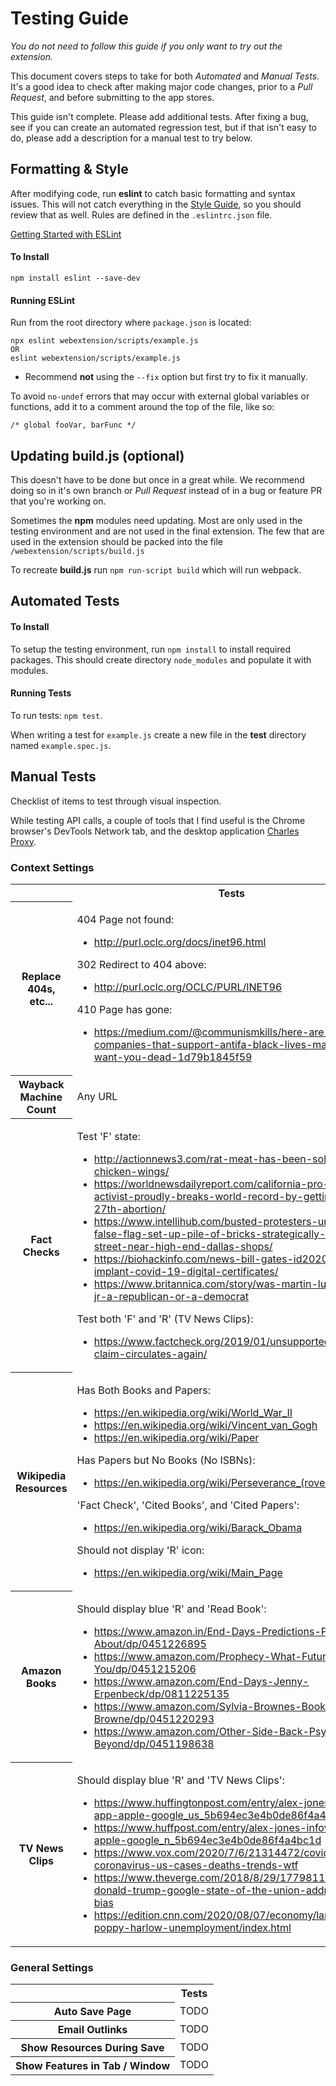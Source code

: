 # Testing Guide

*You do not need to follow this guide if you only want to try out the extension.*

This document covers steps to take for both *Automated* and *Manual Tests*. It's a good idea to check after making major code changes, prior to a *Pull Request*, and before submitting to the app stores.

This guide isn't complete. Please add additional tests. After fixing a bug, see if you can create an automated regression test, but if that isn't easy to do, please add a description for a manual test to try below.


## Formatting & Style ##

After modifying code, run **eslint** to catch basic formatting and syntax issues. This will not catch everything in the [Style Guide](STYLE_GUIDE.md), so you should review that as well. Rules are defined in the `.eslintrc.json` file.

[Getting Started with ESLint](https://eslint.org/docs/user-guide/getting-started)


#### To Install ####

```
npm install eslint --save-dev
```

#### Running ESLint ####

Run from the root directory where `package.json` is located:

```
npx eslint webextension/scripts/example.js
OR
eslint webextension/scripts/example.js
```

- Recommend **not** using the `--fix` option but first try to fix it manually.

To avoid `no-undef` errors that may occur with external global variables or functions, add it to a comment around the top of the file, like so:

```
/* global fooVar, barFunc */
```


## Updating build.js (optional) ##

This doesn't have to be done but once in a great while. We recommend doing so in it's own branch or *Pull Request* instead of in a bug or feature PR that you're working on.

Sometimes the **npm** modules need updating. Most are only used in the testing environment and are not used in the final extension. The few that are used in the extension should be packed into the file `/webextension/scripts/build.js`

To recreate **build.js** run `npm run-script build` which will run webpack.


## Automated Tests ##

#### To Install ####

To setup the testing environment, run `npm install` to install required packages. This should create directory `node_modules` and populate it with modules.

#### Running Tests ####

To run tests: `npm test`.

When writing a test for `example.js` create a new file in the **test** directory named `example.spec.js`.


## Manual Tests ##

Checklist of items to test through visual inspection.

While testing API calls, a couple of tools that I find useful is the Chrome browser's DevTools Network tab, and the desktop application [Charles Proxy](https://www.charlesproxy.com).

### Context Settings ###

<table>
<tr>
  <th></th>
  <th>Tests</th>
</tr>
<tr>
<th>Replace 404s, etc...</th>
<td>

404 Page not found:   
- http://purl.oclc.org/docs/inet96.html

302 Redirect to 404 above:   
- http://purl.oclc.org/OCLC/PURL/INET96

410 Page has gone:   
- https://medium.com/@communismkills/here-are-the-companies-that-support-antifa-black-lives-matter-and-want-you-dead-1d79b1845f59

</td>
</tr>

<tr>
<th>Wayback Machine Count</th>
<td>
Any URL
</td>
</tr>

<tr>
<th>Fact Checks</th>
<td>

Test 'F' state:   
- http://actionnews3.com/rat-meat-has-been-sold-as-chicken-wings/
- https://worldnewsdailyreport.com/california-pro-choice-activist-proudly-breaks-world-record-by-getting-her-27th-abortion/
- https://www.intellihub.com/busted-protesters-uncover-false-flag-set-up-pile-of-bricks-strategically-placed-on-street-near-high-end-dallas-shops/
- https://biohackinfo.com/news-bill-gates-id2020-vaccine-implant-covid-19-digital-certificates/
- https://www.britannica.com/story/was-martin-luther-king-jr-a-republican-or-a-democrat

Test both 'F' and 'R' (TV News Clips):   
- https://www.factcheck.org/2019/01/unsupported-mlk-claim-circulates-again/

</td>
</tr>

<tr>
<th>Wikipedia Resources</th>
<td>

Has Both Books and Papers:   
- https://en.wikipedia.org/wiki/World_War_II
- https://en.wikipedia.org/wiki/Vincent_van_Gogh
- https://en.wikipedia.org/wiki/Paper

Has Papers but No Books (No ISBNs):   
- https://en.wikipedia.org/wiki/Perseverance_(rover)

'Fact Check', 'Cited Books', and 'Cited Papers':   
- https://en.wikipedia.org/wiki/Barack_Obama

Should not display 'R' icon:   
- https://en.wikipedia.org/wiki/Main_Page

</td>
</tr>

<tr>
<th>Amazon Books</th>
<td>

Should display blue 'R' and 'Read Book':   
- https://www.amazon.in/End-Days-Predictions-Prophecies-About/dp/0451226895
- https://www.amazon.com/Prophecy-What-Future-Holds-You/dp/0451215206
- https://www.amazon.com/End-Days-Jenny-Erpenbeck/dp/0811225135
- https://www.amazon.com/Sylvia-Brownes-Book-Dreams-Browne/dp/0451220293
- https://www.amazon.com/Other-Side-Back-Psychics-Beyond/dp/0451198638

</td>
</tr>

<tr>
<th>TV News Clips</th>
<td>

Should display blue 'R' and 'TV News Clips':   
- https://www.huffingtonpost.com/entry/alex-jones-infowars-app-apple-google_us_5b694ec3e4b0de86f4a4bc1d
- https://www.huffpost.com/entry/alex-jones-infowars-app-apple-google_n_5b694ec3e4b0de86f4a4bc1d
- https://www.vox.com/2020/7/6/21314472/covid-19-coronavirus-us-cases-deaths-trends-wtf
- https://www.theverge.com/2018/8/29/17798118/president-donald-trump-google-state-of-the-union-address-liberal-bias
- https://edition.cnn.com/2020/08/07/economy/larry-kudlow-poppy-harlow-unemployment/index.html

</td>
</tr>

</table>

### General Settings ###

<table>
<tr>
  <th></th>
  <th>Tests</th>
</tr>

<tr>
<th>Auto Save Page</th>
<td>
TODO
</td>
</tr>

<tr>
<th>Email Outlinks</th>
<td>
TODO
</td>
</tr>

<tr>
<th>Show Resources During Save</th>
<td>
TODO
</td>
</tr>

<tr>
<th>Show Features in Tab / Window</th>
<td>
TODO
</td>
</tr>

</table>

